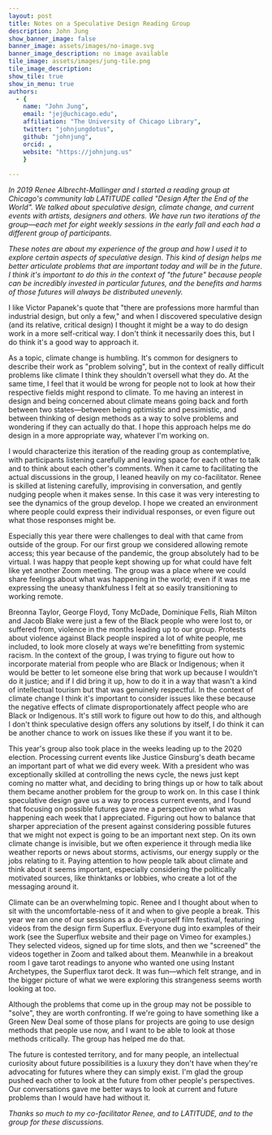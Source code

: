 ```yaml
---
layout: post
title: Notes on a Speculative Design Reading Group
description: John Jung
show_banner_image: false
banner_image: assets/images/no-image.svg
banner_image_description: no image available
tile_image: assets/images/jung-tile.png
tile_image_description:
show_tile: true
show_in_menu: true
authors:
  - {
    name: "John Jung",
    email: "jej@uchicago.edu",
    affiliation: "The University of Chicago Library",
    twitter: "johnjungdotus",
    github: "johnjung",
    orcid: ,
    website: "https://johnjung.us"
    }
    
---
```


*In 2019 Renee Albrecht-Mallinger and I started a reading group at Chicago's
community lab LATITUDE called "Design After the End of the World". We talked
about speculative design, climate change, and current events with artists,
designers and others. We have run two iterations of the group&#8212;each met
for eight weekly sessions in the early fall and each had a different group of
participants.*

*These notes are about my experience of the group and how I used it to explore
certain aspects of speculative design. This kind of design helps me better
articulate problems that are important today and will be in the future. I think
it's important to do this in the context of "the future" because people can be
incredibly invested in particular futures, and the benefits and harms of those
futures will always be distributed unevenly.*

I like Victor Papanek's quote that "there are professions more harmful than
industrial design, but only a few," and when I discovered speculative design
(and its relative, critical design) I thought it might be a way to do design
work in a more self-critical way. I don't think it necessarily does this, but I
do think it's a good way to approach it.

As a topic, climate change is humbling. It's common for designers to describe
their work as "problem solving", but in the context of really difficult
problems like climate I think they shouldn't oversell what they do. At the same
time, I feel that it would be wrong for people not to look at how their
respective fields might respond to climate. To me having an interest in design
and being concerned about climate means going back and forth between two
states&#8212;between being optimistic and pessimistic, and between thinking of
design methods as a way to solve problems and wondering if they can actually do
that. I hope this approach helps me do design in a more appropriate way,
whatever I'm working on.

I would characterize this iteration of the reading group as contemplative, with
participants listening carefully and leaving space for each other to talk and
to think about each other's comments. When it came to facilitating the actual
discussions in the group, I leaned heavily on my co-facilitator. Renee is
skilled at listening carefully, improvising in conversation, and gently nudging
people when it makes sense. In this case it was very interesting to see the
dynamics of the group develop. I hope we created an environment where people
could express their individual responses, or even figure out what those
responses might be.

Especially this year there were challenges to deal with that came from outside
of the group. For our first group we considered allowing remote access; this
year because of the pandemic, the group absolutely had to be virtual. I was
happy that people kept showing up for what could have felt like yet another
Zoom meeting. The group was a place where we could share feelings about what
was happening in the world; even if it was me expressing the uneasy
thankfulness I felt at so easily transitioning to working remote.

Breonna Taylor, George Floyd, Tony McDade, Dominique Fells, Riah Milton and
Jacob Blake were just a few of the Black people who were lost to, or suffered
from, violence in the months leading up to our group. Protests about violence
against Black people inspired a lot of white people, me included, to look more
closely at ways we're benefitting from systemic racism. In the context of the
group, I was trying to figure out how to incorporate material from people who
are Black or Indigenous; when it would be better to let someone else bring that
work up because I wouldn't do it justice; and if I did bring it up, how to do
it in a way that wasn't a kind of intellectual tourism but that was genuinely
respectful. In the context of climate change I think it's important to consider
issues like these because the negative effects of climate disproportionately
affect people who are Black or Indigenous. It's still work to figure out how to
do this, and although I don't think speculative design offers any solutions by
itself, I do think it can be another chance to work on issues like these if you
want it to be.

This year's group also took place in the weeks leading up to the 2020 election.
Processing current events like Justice Ginsburg's death became an important
part of what we did every week. With a president who was exceptionally skilled
at controlling the news cycle, the news just kept coming no matter what, and
deciding to bring things up or how to talk about them became another problem
for the group to work on. In this case I think speculative design gave us a way
to process current events, and I found that focusing on possible futures gave
me a perspective on what was happening each week that I appreciated. Figuring
out how to balance that sharper appreciation of the present against considering
possible futures that we might not expect is going to be an important next
step. On its own climate change is invisible, but we often experience it
through media like weather reports or news about storms, activisms, our energy
supply or the jobs relating to it. Paying attention to how people talk about
climate and think about it seems important, especially considering the
politically motivated sources, like thinktanks or lobbies, who create a lot of
the messaging around it. 

Climate can be an overwhelming topic. Renee and I thought about when to sit
with the uncomfortable-ness of it and when to give people a break. This year we
ran one of our sessions as a do-it-yourself film festival, featuring videos
from the design firm Superflux. Everyone dug into examples of their work (see
the Superflux website and their page on Vimeo for examples.) They selected
videos, signed up for time slots, and then we "screened" the videos together in
Zoom and talked about them. Meanwhile in a breakout room I gave tarot readings
to anyone who wanted one using Instant Archetypes, the Superflux tarot deck. It
was fun—which felt strange, and in the bigger picture of what we were exploring
this strangeness seems worth looking at too.

Although the problems that come up in the group may not be possible to "solve",
they are worth confronting. If we're going to have something like a Green New
Deal some of those plans for projects are going to use design methods that
people use now, and I want to be able to look at those methods critically. The
group has helped me do that. 

The future is contested territory, and for many people, an intellectual
curiosity about future possibilities is a luxury they don't have when they're
advocating for futures where they can simply exist. I'm glad the group pushed
each other to look at the future from other people's perspectives. Our
conversations gave me better ways to look at current and future problems than I
would have had without it.

*Thanks so much to my co-facilitator Renee, and to LATITUDE, and to the group
for these discussions.*
